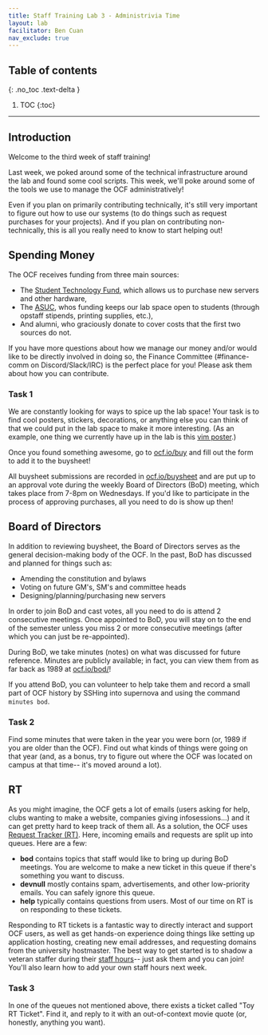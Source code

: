 ```yaml
---
title: Staff Training Lab 3 - Administrivia Time
layout: lab
facilitator: Ben Cuan
nav_exclude: true
---
```


## Table of contents
{: .no_toc .text-delta }

1. TOC
{:toc}

---


## Introduction

Welcome to the third week of staff training!

Last week, we poked around some of the technical infrastructure around the lab and found some cool scripts. This week, we'll poke around some of the tools we use to manage the OCF administratively!

Even if you plan on primarily contributing technically, it's still very important to figure out how to use our systems (to do things such as request purchases for your projects). And if you plan on contributing non-technically, this is all you really need to know to start helping out!

## Spending Money

The OCF receives funding from three main sources:
* The [Student Technology Fund](https://techfund.berkeley.edu/), which allows us to purchase new servers and other hardware,
* The [ASUC](https://lead.berkeley.edu/manage-your-organization/fund-your-org/), whos funding keeps our lab space open to students (through opstaff stipends, printing supplies, etc.),
* And alumni, who graciously donate to cover costs that the first two sources do not.

If you have more questions about how we manage our money and/or would like to be directly involved in doing so, the Finance Committee (#finance-comm on Discord/Slack/IRC) is the perfect place for you! Please ask them about how you can contribute.

### Task 1

We are constantly looking for ways to spice up the lab space! Your task is to find cool posters, stickers, decorations, or anything else you can think of that we could put in the lab space to make it more interesting. (As an example, one thing we currently have up in the lab is this [vim poster](https://medium.com/usevim/vim-cheat-sheet-poster-2-0-2c5cba12f2a6).)

Once you found something awesome, go to [ocf.io/buy](https://ocf.io/buy) and fill out the form to add it to the buysheet!

All buysheet submissions are recorded in [ocf.io/buysheet](https://ocf.io/buysheet) and are put up to an approval vote during the weekly Board of Directors (BoD) meeting, which takes place from 7-8pm on Wednesdays. If you'd like to participate in the process of approving purchases, all you need to do is show up then! 

## Board of Directors

In addition to reviewing buysheet, the Board of Directors serves as the general decision-making body of the OCF. In the past, BoD has discussed and planned for things such as:
* Amending the constitution and bylaws
* Voting on future GM's, SM's and committee heads
* Designing/planning/purchasing new servers

In order to join BoD and cast votes, all you need to do is attend 2 consecutive meetings. Once appointed to BoD, you will stay on to the end of the semester unless you miss 2 or more consecutive meetings (after which you can just be re-appointed).

During BoD, we take minutes (notes) on what was discussed for future reference. Minutes are publicly available; in fact, you can view them from as far back as 1989 at [ocf.io/bod/](https://ocf.io/bod/)!

If you attend BoD, you can volunteer to help take them and record a small part of OCF history by SSHing into supernova and using the command `minutes bod`.

### Task 2

Find some minutes that were taken in the year you were born (or, 1989 if you are older than the OCF). Find out what kinds of things were going on that year (and, as a bonus, try to figure out where the OCF was located on campus at that time-- it's moved around a lot).

## RT

As you might imagine, the OCF gets a lot of emails (users asking for help, clubs wanting to make a website, companies giving infosessions...) and it can get pretty hard to keep track of them all. As a solution, the OCF uses [Request Tracker (RT)](https://rt.ocf.io). Here, incoming emails and requests are split up into queues. Here are a few:
* **bod** contains topics that staff would like to bring up during BoD meetings. You are welcome to make a new ticket in this queue if there's something you want to discuss.
* **devnull** mostly contains spam, advertisements, and other low-priority emails. You can safely ignore this queue.
* **help** typically contains questions from users. Most of our time on RT is on responding to these tickets.

Responding to RT tickets is a fantastic way to directly interact and support OCF users, as well as get hands-on experience doing things like setting up application hosting, creating new email addresses, and requesting domains from the university hostmaster. The best way to get started is to shadow a veteran staffer during their [staff hours](https://ocf.io/staff-hours)-- just ask them and you can join! You'll also learn how to add your own staff hours next week.

### Task 3

In one of the queues not mentioned above, there exists a ticket called "Toy RT Ticket". Find it, and reply to it with an out-of-context movie quote (or, honestly, anything you want).
